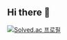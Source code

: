## Hi there 👋
[![Solved.ac 프로필](http://mazassumnida.wtf/api/v2/generate_badge?boj=jueun036)](https://solved.ac/jueun036)
<!--
**jueun036/jueun036** is a ✨ _special_ ✨ repository because its `README.md` (this file) appears on your GitHub profile.

Here are some ideas to get you started:

- 🔭 I’m currently working on ...
- 🌱 I’m currently learning ...
- 👯 I’m looking to collaborate on ...
- 🤔 I’m looking for help with ...
- 💬 Ask me about ...
- 📫 How to reach me: ...
- 😄 Pronouns: ...
- ⚡ Fun fact: ...
-->
